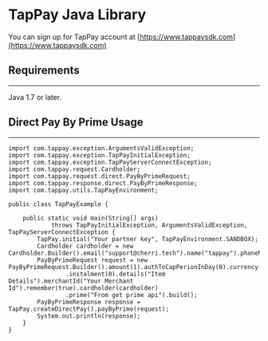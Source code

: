 # TapPay Java Library
You can sign up for TapPay account at [https://www.tappaysdk.com](https://www.tappaysdk.com)
## Requirements
***
Java 1.7 or later.
## Direct Pay By Prime Usage
***
    import com.tappay.exception.ArgumentsValidException;
    import com.tappay.exception.TapPayInitialException;
    import com.tappay.exception.TapPayServerConnectException;
    import com.tappay.request.Cardholder;
    import com.tappay.request.direct.PayByPrimeRequest;
    import com.tappay.response.direct.PayByPrimeResponse;
    import com.tappay.utils.TapPayEnvironment;

    public class TapPayExample {

    	public static void main(String[] args)
    			throws TapPayInitialException, ArgumentsValidException, TapPayServerConnectException {
    		TapPay.initial("Your partner key", TapPayEnvironment.SANDBOX);
    		Cardholder cardholder = new Cardholder.Builder().email("support@cherri.tech").name("tappay").phoneNumber("").build();
    		PayByPrimeRequest request = new PayByPrimeRequest.Builder().amount(1).authToCapPerionInDay(0).currency("TWD")
    				.instalment(0).details("Item Details").merchantId("Your Merchant Id").remember(true).cardholder(cardholder)
    				.prime("From get prime api").build();
    		PayByPrimeResponse response = TapPay.createDirectPay().payByPrime(request);
    		System.out.println(response);
    	}
    }
